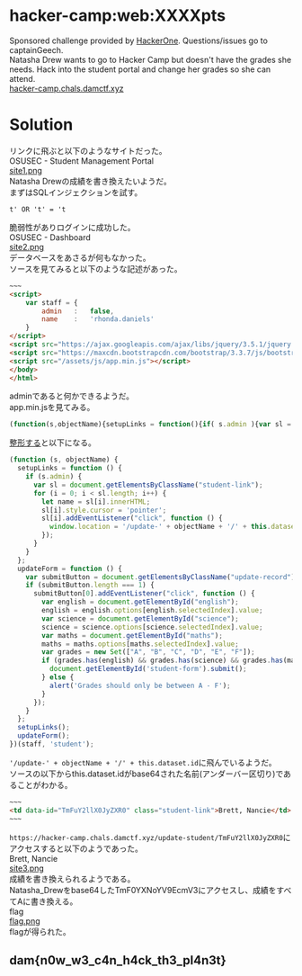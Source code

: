 # hacker-camp:web:XXXXpts
Sponsored challenge provided by [HackerOne](https://www.hackerone.com/). Questions/issues go to captainGeech.  
Natasha Drew wants to go to Hacker Camp but doesn't have the grades she needs. Hack into the student portal and change her grades so she can attend.  
[hacker-camp.chals.damctf.xyz](https://hacker-camp.chals.damctf.xyz/)  

# Solution
リンクに飛ぶと以下のようなサイトだった。  
OSUSEC - Student Management Portal  
[site1.png](site/site1.png)  
Natasha Drewの成績を書き換えたいようだ。  
まずはSQLインジェクションを試す。  
```text
t' OR 't' = 't
```
脆弱性がありログインに成功した。  
OSUSEC - Dashboard  
[site2.png](site/site2.png)  
データベースをあさるが何もなかった。  
ソースを見てみると以下のような記述があった。  
```html
~~~
<script>
    var staff = {
        admin   :   false,
        name    :   'rhonda.daniels'
    }
</script>
<script src="https://ajax.googleapis.com/ajax/libs/jquery/3.5.1/jquery.min.js"></script>
<script src="https://maxcdn.bootstrapcdn.com/bootstrap/3.3.7/js/bootstrap.min.js" integrity="sha384-Tc5IQib027qvyjSMfHjOMaLkfuWVxZxUPnCJA7l2mCWNIpG9mGCD8wGNIcPD7Txa" crossorigin="anonymous"></script>
<script src="/assets/js/app.min.js"></script>
</body>
</html>
```
adminであると何かできるようだ。  
app.min.jsを見てみる。  
```JavaScript:app.min.js
(function(s,objectName){setupLinks = function(){if( s.admin ){var sl = document.getElementsByClassName("student-link");for (i = 0; i < sl.length; i++) {let name = sl[i].innerHTML;sl[i].style.cursor='pointer';sl[i].addEventListener("click", function(){window.location = '/update-' + objectName + '/' + this.dataset.id;});}}};updateForm = function(){ var submitButton = document.getElementsByClassName("update-record"); if( submitButton.length === 1 ){ submitButton[0].addEventListener("click", function(){var english = document.getElementById("english");english = english.options[english.selectedIndex].value;var science = document.getElementById("science");science = science.options[science.selectedIndex].value;var maths = document.getElementById("maths");maths = maths.options[maths.selectedIndex].value;var grades = new Set(["A","B","C","D","E","F"]);if (grades.has(english) && grades.has(science) && grades.has(maths) ) {document.getElementById('student-form').submit();}else{ alert('Grades should only be between A - F');}});}};setupLinks();updateForm();})(staff,'student');
```
[整形する](https://lab.syncer.jp/Tool/JavaScript-PrettyPrint/)と以下になる。  
```JavaScript
(function (s, objectName) {
  setupLinks = function () {
    if (s.admin) {
      var sl = document.getElementsByClassName("student-link");
      for (i = 0; i < sl.length; i++) {
        let name = sl[i].innerHTML;
        sl[i].style.cursor = 'pointer';
        sl[i].addEventListener("click", function () {
          window.location = '/update-' + objectName + '/' + this.dataset.id;
        });
      }
    }
  };
  updateForm = function () {
    var submitButton = document.getElementsByClassName("update-record");
    if (submitButton.length === 1) {
      submitButton[0].addEventListener("click", function () {
        var english = document.getElementById("english");
        english = english.options[english.selectedIndex].value;
        var science = document.getElementById("science");
        science = science.options[science.selectedIndex].value;
        var maths = document.getElementById("maths");
        maths = maths.options[maths.selectedIndex].value;
        var grades = new Set(["A", "B", "C", "D", "E", "F"]);
        if (grades.has(english) && grades.has(science) && grades.has(maths)) {
          document.getElementById('student-form').submit();
        } else {
          alert('Grades should only be between A - F');
        }
      });
    }
  };
  setupLinks();
  updateForm();
})(staff, 'student');
```
`'/update-' + objectName + '/' + this.dataset.id`に飛んでいるようだ。  
ソースの以下からthis.dataset.idがbase64された名前(アンダーバー区切り)であることがわかる。  
```html
~~~
<td data-id="TmFuY2llX0JyZXR0" class="student-link">Brett, Nancie</td>
~~~
```
`https://hacker-camp.chals.damctf.xyz/update-student/TmFuY2llX0JyZXR0`にアクセスすると以下のようであった。  
Brett, Nancie  
[site3.png](site/site3.png)  
成績を書き換えられるようである。  
Natasha_Drewをbase64したTmF0YXNoYV9EcmV3にアクセスし、成績をすべてAに書き換える。  
flag  
[flag.png](site/flag.png)  
flagが得られた。  

## dam{n0w_w3_c4n_h4ck_th3_pl4n3t}